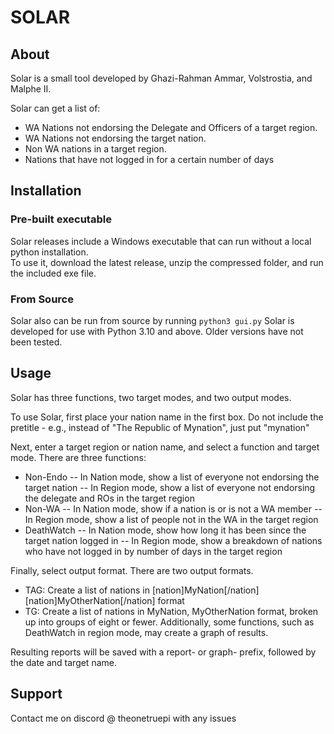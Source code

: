 # SOLAR
## About
Solar is a small tool developed by Ghazi-Rahman Ammar, Volstrostia, and Malphe II.

Solar can get a list of:
- WA Nations not endorsing the Delegate and Officers of a target region.
- WA Nations not endorsing the target nation.
- Non WA nations in a target region.
- Nations that have not logged in for a certain number of days

## Installation

### Pre-built executable
Solar releases include a Windows executable that can run without a local python installation.<br>
To use it, download the latest release, unzip the compressed folder, and run the included exe file.

### From Source
Solar also can be run from source by running `python3 gui.py`
Solar is developed for use with Python 3.10 and above. Older versions have not been tested.

## Usage
Solar has three functions, two target modes, and two output modes. 

To use Solar, first place your nation name in the first box. Do not include the pretitle - e.g., instead of "The Republic of Mynation", just put "mynation"

Next, enter a target region or nation name, and select a function and target mode. There are three functions:
- Non-Endo
 -- In Nation mode, show a list of everyone not endorsing the target nation
 -- In Region mode, show a list of everyone not endorsing the delegate and ROs in the target region
- Non-WA
 -- In Nation mode, show if a nation is or is not a WA member
 -- In Region mode, show a list of people not in the WA in the target region
- DeathWatch
 -- In Nation mode, show how long it has been since the target nation logged in
 -- In Region mode, show a breakdown of nations who have not logged in by number of days in the target region

Finally, select output format. There are two output formats.
- TAG: Create a list of nations in [nation]MyNation[/nation] [nation]MyOtherNation[/nation] format
- TG: Create a list of nations in MyNation, MyOtherNation format, broken up into groups of eight or fewer.
Additionally, some functions, such as DeathWatch in region mode, may create a graph of results.

Resulting reports will be saved with a report- or graph- prefix, followed by the date and target name.

## Support
Contact me on discord @ theonetruepi with any issues
